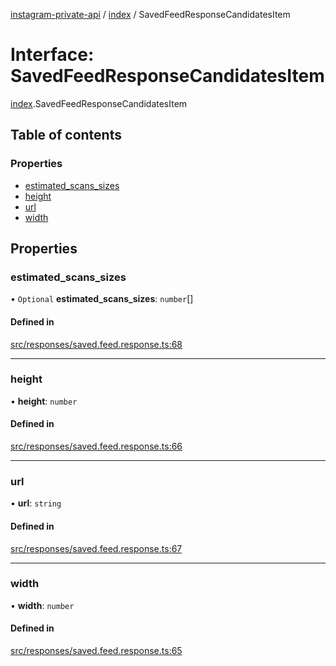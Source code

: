 [instagram-private-api](../../README.md) / [index](../../modules/index.md) / SavedFeedResponseCandidatesItem

# Interface: SavedFeedResponseCandidatesItem

[index](../../modules/index.md).SavedFeedResponseCandidatesItem

## Table of contents

### Properties

- [estimated\_scans\_sizes](SavedFeedResponseCandidatesItem.md#estimated_scans_sizes)
- [height](SavedFeedResponseCandidatesItem.md#height)
- [url](SavedFeedResponseCandidatesItem.md#url)
- [width](SavedFeedResponseCandidatesItem.md#width)

## Properties

### estimated\_scans\_sizes

• `Optional` **estimated\_scans\_sizes**: `number`[]

#### Defined in

[src/responses/saved.feed.response.ts:68](https://github.com/Nerixyz/instagram-private-api/blob/0e0721c/src/responses/saved.feed.response.ts#L68)

___

### height

• **height**: `number`

#### Defined in

[src/responses/saved.feed.response.ts:66](https://github.com/Nerixyz/instagram-private-api/blob/0e0721c/src/responses/saved.feed.response.ts#L66)

___

### url

• **url**: `string`

#### Defined in

[src/responses/saved.feed.response.ts:67](https://github.com/Nerixyz/instagram-private-api/blob/0e0721c/src/responses/saved.feed.response.ts#L67)

___

### width

• **width**: `number`

#### Defined in

[src/responses/saved.feed.response.ts:65](https://github.com/Nerixyz/instagram-private-api/blob/0e0721c/src/responses/saved.feed.response.ts#L65)
